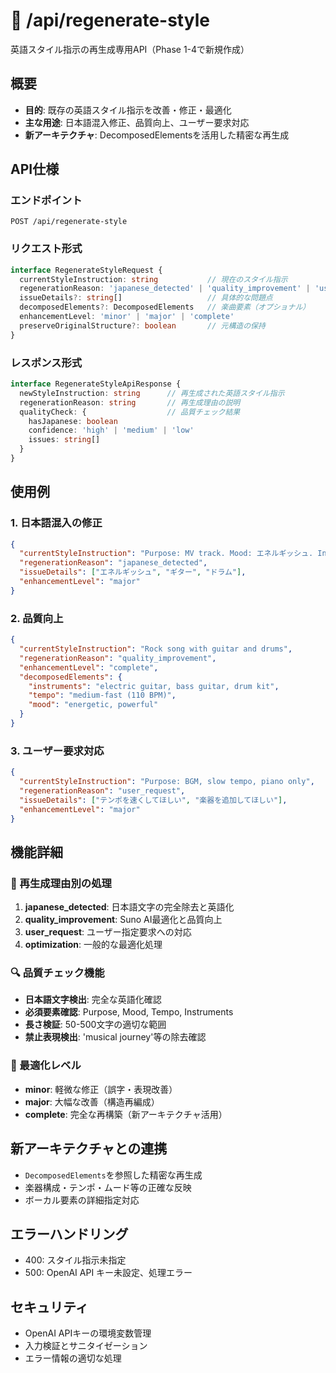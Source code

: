 # 🔄 /api/regenerate-style

英語スタイル指示の再生成専用API（Phase 1-4で新規作成）

## 概要

- **目的**: 既存の英語スタイル指示を改善・修正・最適化
- **主な用途**: 日本語混入修正、品質向上、ユーザー要求対応
- **新アーキテクチャ**: DecomposedElementsを活用した精密な再生成

## API仕様

### エンドポイント
```
POST /api/regenerate-style
```

### リクエスト形式
```typescript
interface RegenerateStyleRequest {
  currentStyleInstruction: string           // 現在のスタイル指示
  regenerationReason: 'japanese_detected' | 'quality_improvement' | 'user_request' | 'optimization'
  issueDetails?: string[]                   // 具体的な問題点
  decomposedElements?: DecomposedElements   // 楽曲要素（オプショナル）
  enhancementLevel: 'minor' | 'major' | 'complete'
  preserveOriginalStructure?: boolean       // 元構造の保持
}
```

### レスポンス形式
```typescript
interface RegenerateStyleApiResponse {
  newStyleInstruction: string      // 再生成された英語スタイル指示
  regenerationReason: string       // 再生成理由の説明
  qualityCheck: {                  // 品質チェック結果
    hasJapanese: boolean
    confidence: 'high' | 'medium' | 'low'
    issues: string[]
  }
}
```

## 使用例

### 1. 日本語混入の修正
```json
{
  "currentStyleInstruction": "Purpose: MV track. Mood: エネルギッシュ. Instruments: ギター + ドラム.",
  "regenerationReason": "japanese_detected",
  "issueDetails": ["エネルギッシュ", "ギター", "ドラム"],
  "enhancementLevel": "major"
}
```

### 2. 品質向上
```json
{
  "currentStyleInstruction": "Rock song with guitar and drums",
  "regenerationReason": "quality_improvement", 
  "enhancementLevel": "complete",
  "decomposedElements": {
    "instruments": "electric guitar, bass guitar, drum kit",
    "tempo": "medium-fast (110 BPM)",
    "mood": "energetic, powerful"
  }
}
```

### 3. ユーザー要求対応
```json
{
  "currentStyleInstruction": "Purpose: BGM, slow tempo, piano only",
  "regenerationReason": "user_request",
  "issueDetails": ["テンポを速くしてほしい", "楽器を追加してほしい"],
  "enhancementLevel": "major"
}
```

## 機能詳細

### 🎯 再生成理由別の処理

1. **japanese_detected**: 日本語文字の完全除去と英語化
2. **quality_improvement**: Suno AI最適化と品質向上
3. **user_request**: ユーザー指定要求への対応
4. **optimization**: 一般的な最適化処理

### 🔍 品質チェック機能

- **日本語文字検出**: 完全な英語化確認
- **必須要素確認**: Purpose, Mood, Tempo, Instruments
- **長さ検証**: 50-500文字の適切な範囲
- **禁止表現検出**: 'musical journey'等の除去確認

### 🚀 最適化レベル

- **minor**: 軽微な修正（誤字・表現改善）
- **major**: 大幅な改善（構造再編成）
- **complete**: 完全な再構築（新アーキテクチャ活用）

## 新アーキテクチャとの連携

- `DecomposedElements`を参照した精密な再生成
- 楽器構成・テンポ・ムード等の正確な反映
- ボーカル要素の詳細指定対応

## エラーハンドリング

- 400: スタイル指示未指定
- 500: OpenAI API キー未設定、処理エラー

## セキュリティ

- OpenAI APIキーの環境変数管理
- 入力検証とサニタイゼーション
- エラー情報の適切な処理